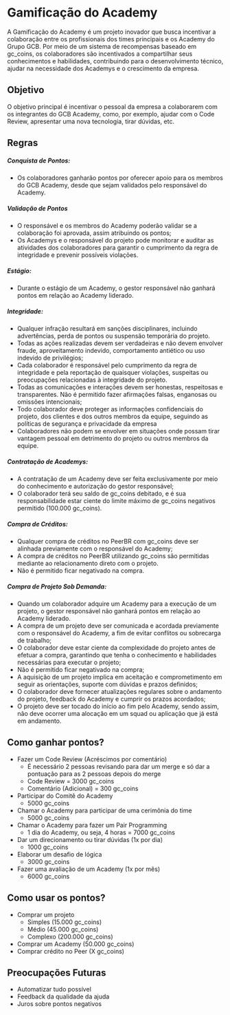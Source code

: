 # Gamificação do Academy

A Gamificação do Academy é um projeto inovador que busca incentivar a colaboração entre os profissionais dos times principais e os Academy do Grupo GCB. Por meio de um sistema de recompensas baseado em gc_coins, os colaboradores são incentivados a compartilhar seus conhecimentos e habilidades, contribuindo para o desenvolvimento técnico, ajudar na necessidade dos Academys e o crescimento da empresa.

## Objetivo

O objetivo principal é incentivar o pessoal da empresa a colaborarem com os integrantes do GCB Academy, como, por exemplo, ajudar com o Code Review, apresentar uma nova tecnologia, tirar dúvidas, etc.

## Regras

##### Conquista de Pontos:
  - Os colaboradores ganharão pontos por oferecer apoio para os membros do GCB Academy, desde que sejam validados pelo responsável do Academy.

##### Validação de Pontos
  - O responsável e os membros do Academy poderão validar se a colaboração foi aprovada, assim atribuindo os pontos;
  - Os Academys e o responsável do projeto pode monitorar e auditar as atividades dos colaboradores para garantir o cumprimento da regra de integridade e prevenir possíveis violações.

##### Estágio:
  - Durante o estágio de um Academy, o gestor responsável não ganhará pontos em relação ao Academy liderado.

##### Integridade:
  - Qualquer infração resultará em sanções disciplinares, incluindo advertências, perda de pontos ou suspensão temporária do projeto.
  - Todas as ações realizadas devem ser verdadeiras e não devem envolver fraude, aproveitamento indevido, comportamento antiético ou uso indevido de privilégios;
  - Cada colaborador é responsável pelo cumprimento da regra de integridade e pela reportação de quaisquer violações, suspeitas ou preocupações relacionadas à integridade do projeto.
  - Todas as comunicações e interações devem ser honestas, respeitosas e transparentes. Não é permitido fazer afirmações falsas, enganosas ou omissões intencionais;
  - Todo colaborador deve proteger as informações confidenciais do projeto, dos clientes e dos outros membros da equipe, seguindo as políticas de segurança e privacidade da empresa
  - Colaboradores não podem se envolver em situações onde possam tirar vantagem pessoal em detrimento do projeto ou outros membros da equipe.

##### Contratação de Academys:
  - A contratação de um Academy deve ser feita exclusivamente por meio do conhecimento e autorização do gestor responsável;
  - O colaborador terá seu saldo de gc_coins debitado, e é sua responsabilidade estar ciente do limite máximo de gc_coins negativos permitido (100.000 gc_coins).

##### Compra de Créditos:
  - Qualquer compra de créditos no PeerBR com gc_coins deve ser alinhada previamente com o responsável do Academy;
  - A compra de créditos no PeerBR utilizando gc_coins são permitidas mediante ao relacionamento direto com o projeto. 
  - Não é permitido ficar negativado na compra.

##### Compra de Projeto Sob Demanda:
  - Quando um colaborador adquire um Academy para a execução de um projeto, o gestor responsável não ganhará pontos em relação ao Academy liderado.
  - A compra de um projeto deve ser comunicada e acordada previamente com o responsável do Academy, a fim de evitar conflitos ou sobrecarga de trabalho;
  - O colaborador deve estar ciente da complexidade do projeto antes de efetuar a compra, garantindo que tenha o conhecimento e habilidades necessárias para executar o projeto;
  - Não é permitido ficar negativado na compra;
  - A aquisição de um projeto implica em aceitação e comprometimento em seguir as orientações, suporte com dúvidas e prazos definidos;
  - O colaborador deve fornecer atualizações regulares sobre o andamento do projeto, feedback do Academy e cumprir os prazos acordados;
  - O projeto deve ser tocado do início ao fim pelo Academy, sendo assim, não deve ocorrer uma alocação em um squad ou aplicação que já está em andamento.

## Como ganhar pontos?

- Fazer um Code Review (Acréscimos por comentário)
  - É necessário 2 pessoas revisando para dar um merge e só dar a pontuação para as 2 pessoas depois do merge
  - Code Review = 3000 gc_coins
  - Comentário (Adicional) = 300 gc_coins
- Participar do Comitê do Academy
  - 5000 gc_coins
- Chamar o Academy para participar de uma cerimônia do time
  - 5000 gc_coins
- Chamar o Academy para fazer um Pair Programming
  - 1 dia do Academy, ou seja, 4 horas = 7000 gc_coins
- Dar um direcionamento ou tirar dúvidas (1x por dia)
  - 1000 gc_coins
- Elaborar um desafio de lógica
  - 3000 gc_coins
- Fazer uma avaliação de um Academy (1x por mês)
  - 6000 gc_coins

## Como usar os pontos?

- Comprar um projeto
  - Simples (15.000 gc_coins)
  - Médio (45.000 gc_coins)
  - Complexo (200.000 gc_coins)
- Comprar um Academy (50.000 gc_coins)
- Comprar crédito no Peer (X gc_coins)

## Preocupações Futuras

- Automatizar tudo possível
- Feedback da qualidade da ajuda
- Juros sobre pontos negativos
